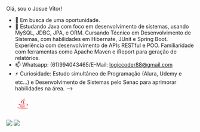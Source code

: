 Olá, sou o Josue Vítor!
- 🔭 Em busca de uma oportunidade.
- 🌱 Estudando Java com foco em desenvolvimento de sistemas, usando MySQL, JDBC, JPA, e ORM. Cursando Técnico em Desenvolvimento de Sistemas, com habilidades em Hibernate, JUnit e Spring Boot. Experiência com desenvolvimento de APIs RESTful e POO. Familiaridade com ferramentas como Apache Maven e iReport para geração de relatórios.
- 📫 Whatsapp: (61)994043465/E-Mail: logiccoder88@gmail.com
- ⚡ Curiosidade: Estudo simultâneo de Programação (Alura, Udemy e etc...) e Desenvolvimento de Sistemas pelo Senac para aprimorar habilidades na área.
-->
  <div style="display: inline_block"><br>
  <img align="center" alt="josue-Js" height="30" width="40" src="https://raw.githubusercontent.com/devicons/devicon/master/icons/java/java-plain.svg">
  
</div>
  
  ##
 
<div>
  <a href = "mailto:logiccoder88@gmail.com"><img src="https://img.shields.io/badge/-Gmail-%23333?style=for-the-badge&logo=gmail&logoColor=white" target="_blank"></a>
  <a href="https://www.linkedin.com/in/josué-vítor-b85061284/" target="_blank"><img src="https://img.shields.io/badge/-LinkedIn-%230077B5?style=for-the-badge&logo=linkedin&logoColor=white" target="_blank"></a> 
</div>


